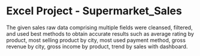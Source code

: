 # Excel Project - Supermarket_Sales

The given sales raw data comprising multiple fields were cleansed, filtered, and used best methods to obtain accurate results such as average rating by product, most selling product by city, most used payment method, gross revenue by city, gross income by product, trend by sales with dashboard.
